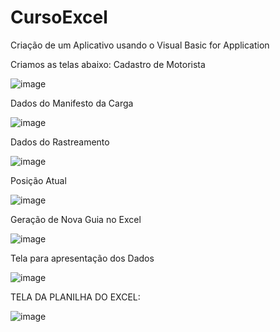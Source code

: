 # CursoExcel
Criação de um Aplicativo usando o Visual Basic for Application

Criamos as telas abaixo:
Cadastro de Motorista

![image](https://user-images.githubusercontent.com/62901780/111367100-22e92d80-8673-11eb-82d6-513f71587dad.png)

Dados do Manifesto da Carga

![image](https://user-images.githubusercontent.com/62901780/111367218-457b4680-8673-11eb-8178-abda68187de9.png)

Dados do Rastreamento

![image](https://user-images.githubusercontent.com/62901780/111367283-57f58000-8673-11eb-8b5e-dc0357164c89.png)

Posição Atual

![image](https://user-images.githubusercontent.com/62901780/111367351-6cd21380-8673-11eb-8994-45bc85782fbe.png)

Geração de Nova Guia no Excel

![image](https://user-images.githubusercontent.com/62901780/111367446-81aea700-8673-11eb-91d9-583e6ae081ac.png)

Tela para apresentação dos Dados

![image](https://user-images.githubusercontent.com/62901780/111367622-ad319180-8673-11eb-8edb-f032bafefe12.png)

TELA DA PLANILHA DO EXCEL:

![image](https://user-images.githubusercontent.com/62901780/111367793-de11c680-8673-11eb-952b-ad02b565e91e.png)



